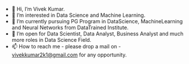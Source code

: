 - 👋 Hi, I’m Vivek Kumar.
- 👀 I’m interested in Data Science and Machine Learning.
- 🌱 I’m currently pursuing PG Program in DataScience, MachineLearning and Neural Networks from DataTrained Institute.
- 💞️ I’m open for Data Scientist, Data Analyst, Business Analyst and much more roles in Data Science Field.
- 📫 How to reach me - please drop a mail on - vivekkumar2k1@gmail.com for any opportunity.
